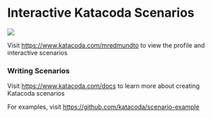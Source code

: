 # Interactive Katacoda Scenarios

[![](http://shields.katacoda.com/katacoda/mredmundto/count.svg)](https://www.katacoda.com/mredmundto "Get your profile on Katacoda.com")

Visit https://www.katacoda.com/mredmundto to view the profile and interactive scenarios

### Writing Scenarios
Visit https://www.katacoda.com/docs to learn more about creating Katacoda scenarios

For examples, visit https://github.com/katacoda/scenario-example

